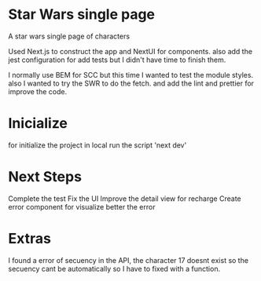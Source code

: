 # Star Wars single page
A star wars single page of characters

Used Next.js to construct the app and NextUI for components.
also add the jest configuration for add tests but I didn't have time to finish them.

I normally use BEM for SCC but this time I wanted to test the module styles. 
also I wanted to try the SWR to do the fetch.
and add the lint and prettier for improve the code.

# Inicialize
for initialize the project in local run the script 'next dev'
# Next Steps

Complete the test
Fix the UI
Improve the detail view for recharge
Create error component for visualize better the error

# Extras
I found a error of secuency in the API, the character 17 doesnt exist so the secuency cant be automatically so I have to fixed with a function.
